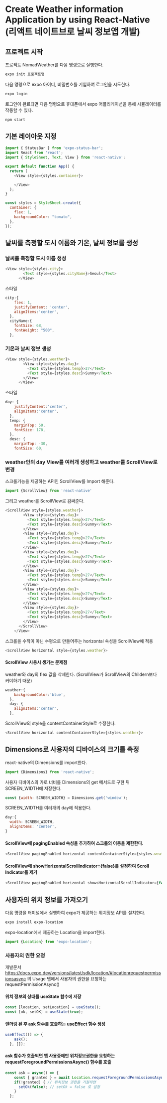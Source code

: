 # Create Weather information Application by using React-Native (리액트 네이트브로 날씨 정보앱 개발)

## 프로젝트 시작

프로젝트 NomadWeather를 다음 명령으로 실행한다.

```javascript
expo init 프로젝트명
```

다음 명령으로 expo 아이디, 비밀번호를 기입하여 로그인을 시도한다.

```javascript
expo login
```
로그인이 완료되면 다음 명령으로 휴대폰에서 expo 어플리케이션을 통해 시뮬레이터를 작동할 수 있다.

```javascript
npm start
```

## 기본 레이아웃 지정
```javascript
import { StatusBar } from 'expo-status-bar';
import React from 'react';
import { StyleSheet, Text, View } from 'react-native';

export default function App() {
  return (
    <View style={styles.container}>

    </View>
  );
}

const styles = StyleSheet.create({
  container: {
    flex: 1,
    backgroundColor: "tomato",
  },
});
```

## 날씨를 측정할 도시 이름와 기온, 날씨 정보를 생성

### 날씨를 측정할 도시 이름 생성

```javascript
<View style={styles.city}>
        <Text style={styles.cityName}>Seoul</Text>
      </View>
```
스타일
```javascript
city:{
    flex: 1,
    justifyContent: 'center',
    alignItems:'center',
  },  
  cityName:{
    fontSize: 68,
    fontWeight: "500",
  }, 
```

### 기온과 날씨 정보 생성

```javascript
<View style={styles.weather}>
        <View style={styles.day}>
          <Text style={styles.temp}>27</Text>
          <Text style={styles.desc}>Sunny</Text>
        </View>
      </View>
```
 

스타일

```javascript
day: {
    justifyContent:'center',
    alignItems:'center',
  },
  temp: {
    marginTop: 50,
    fontSize: 178,
  },
  desc: {
    marginTop: -30,
    fontSize: 60,
```

### weather안의 day View를 여러개 생성하고 weather를 ScrollView로 변경

스크롤기능을 제공하는 API인 ScrollView를 Import 해준다.
```javascript
import {ScrollView} from 'react-native'
```

그리고 weather를 ScrollView로 감싸준다.
```javascript
<ScrollView style={styles.weather}>
        <View style={styles.day}>
          <Text style={styles.temp}>27</Text>
          <Text style={styles.desc}>Sunny</Text>
        </View>
        <View style={styles.day}>
          <Text style={styles.temp}>27</Text>
          <Text style={styles.desc}>Sunny</Text>
        </View>
        <View style={styles.day}>
          <Text style={styles.temp}>27</Text>
          <Text style={styles.desc}>Sunny</Text>
        </View>
        <View style={styles.day}>
          <Text style={styles.temp}>27</Text>
          <Text style={styles.desc}>Sunny</Text>
        </View>
        <View style={styles.day}>
          <Text style={styles.temp}>27</Text>
          <Text style={styles.desc}>Sunny</Text>
        </View>
        <View style={styles.day}>
          <Text style={styles.temp}>27</Text>
          <Text style={styles.desc}>Sunny</Text>
        </View>
      </ScrollView>
    </View>
```

스크롤을 수직이 아닌 수평으로 만들어주는 horizontal 속성을 ScrollView에 적용
```javascript
<ScrollView horizontal style={styles.weather}>
```

#### ScrollView 사용시 생기는 문제점

weather와 day의 flex 값을 삭제한다. (ScrollView가 ScrollView의 Childern보다 커야하기 때문)
```javascript
weather:{
    backgroundColor:'blue',
  },
  day: {
    alignItems:'center',
  },
```

ScrollView의 style을 contentContainerStyle로 수정한다.
```javascript
<ScrollView horizontal contentContainerStyle={styles.weather}>
```

## Dimensions로 사용자의 디바이스의 크기를 측정

react-native의 Dimensions를 import한다.
```javascript
import {Dimensions} from 'react-native';
```

사용자 디바이스의 가로 너비를 Dimensions의 get 메서드로 구한 뒤 SCREEN_WIDTH에 저장한다.
```javascript
const {width: SCREEN_WIDTH} = Dimensions.get('window');
```  

SCREEN_WIDTH를 여러개의 day에 적용한다.
```javascript
day:{
  width: SCREEN_WIDTH,
  alignItems: 'center',
}
```
#### ScrollView에 pagingEnabled 속성을 추가하여 스크롤의 이동을 제한한다.

```javascript
<ScrollView pagingEnabled horizontal contentContainerStyle={styles.weather}>
```
#### ScrollView에 showHorizontalScrollIndicator={false}를 설정하여 Scroll Indicator를 제거

```javascript
<ScrollView pagingEnabled horizontal showsHorizontalScrollIndicator={false} contentContainerStyle={styles.weather}>
```
## 사용자의 위치 정보를 가져오기

다음 명령을 터미널에서 실행하여 expo가 제공하는 위치정보 API를 설치한다.
```javascript
expo install expo-location
```

expo-location에서 제공하는 Location을 import한다.
```javascript
import {Location} from 'expo-location';
```
### 사용자의 권한 요청

개발문서 https://docs.expo.dev/versions/latest/sdk/location/#locationrequestpermissionsasync 의 Usage 탭에서 사용자의 권한을 요청하는 requestPermissionAsync()

#### 위치 정보의 상태를 useState 함수에 저장

```javascript
const [location, setLocation] = useState();
const [ok, setOK] = useState(true);
```

#### 렌더링 된 후 ask 함수를 호출하는 useEffect 함수 생성

```javascript
useEffect(() => {
    ask();
  }, []);
```

#### ask 함수가 호출되면 앱 사용중에만 위치정보권한을 요청하는 requestForegroundPermissionsAsync() 함수를 호출
```javascript
const ask = async() => {
    const { granted } = await Location.requestForegroundPermissionsAsync(); // 앱 사용중에만 위치정보권한을 사용하는 requestForegroundPermissionAsync()
    if(!granted) { // 위치정보 권한을 거절하면
      setOk(false); // setOk = false 로 설정
    }
  };
```

